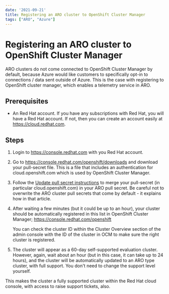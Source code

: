 ```yaml
---
date: '2021-09-21'
title: Registering an ARO cluster to OpenShift Cluster Manager
tags: ["ARO", "Azure"]
---
```

# Registering an ARO cluster to OpenShift Cluster Manager 

ARO clusters do not come connected to OpenShift Cluster Manager by default,
because Azure would like customers to specifically opt-in to connections / data
sent outside of Azure. This is the case with registering to OpenShift cluster
manager, which enables a telemetry service in ARO. 

## Prerequisites

* An Red Hat account. If you have any subscriptions with Red Hat, you will have
  a Red Hat account. If not, then you can create an account easily at
  https://cloud.redhat.com. 

## Steps

1. Login to https://console.redhat.com with you Red Hat account. 

2. Go to https://console.redhat.com/openshift/downloads and download your
pull-secret file. This is a file that includes an authentication for
cloud.openshift.com which is used by OpenShift Cluster Manager.

3. Follow the [Update pull secret instructions](https://docs.microsoft.com/en-us/azure/openshift/howto-add-update-pull-secret) to merge your pull-secret (in particular cloud.openshift.com) in your ARO pull secret. Be careful not to overwrite the ARO cluster pull secrets that come by default - it explains how in that article.

4. After waiting a few minutes (but it could be up to an hour), your 
   cluster should be automatically registered in this list in OpenShift Cluster 
   Manager; https://console.redhat.com/openshift

   You can check the cluster ID within the Cluster Overview section of the
   admin console with the ID of the cluster in OCM to make sure the right cluster is registered.

5. The cluster will appear as a 60-day self-supported evaluation cluster. However, again,
wait about an hour (but in this case, it can take up to 24 hours), and the
cluster will be automatically updated to an ARO type cluster, with full
support. You don't need to change the support level yourself. 

This makes the cluster a fully supported cluster within the Red Hat cloud
console, with access to raise support tickets, also.